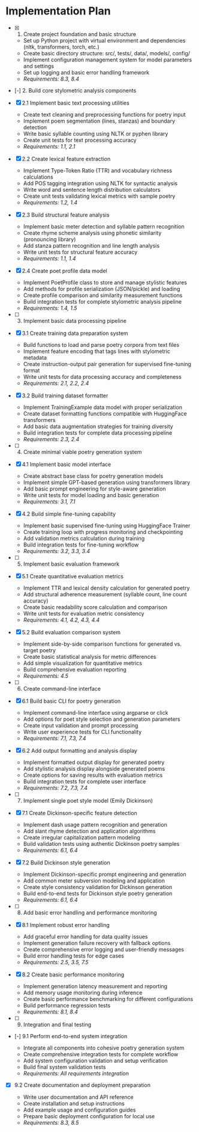 # Implementation Plan

- [x] 1. Create project foundation and basic structure

  - Set up Python project with virtual environment and dependencies (nltk, transformers, torch, etc.)
  - Create basic directory structure: src/, tests/, data/, models/, config/
  - Implement configuration management system for model parameters and settings
  - Set up logging and basic error handling framework
  - _Requirements: 8.3, 8.4_

- [-] 2. Build core stylometric analysis components

- [x] 2.1 Implement basic text processing utilities

  - Create text cleaning and preprocessing functions for poetry input
  - Implement poem segmentation (lines, stanzas) and boundary detection
  - Write basic syllable counting using NLTK or pyphen library
  - Create unit tests for text processing accuracy
  - _Requirements: 1.1, 2.1_

- [x] 2.2 Create lexical feature extraction

  - Implement Type-Token Ratio (TTR) and vocabulary richness calculations
  - Add POS tagging integration using NLTK for syntactic analysis
  - Write word and sentence length distribution calculators
  - Create unit tests validating lexical metrics with sample poetry
  - _Requirements: 1.2, 1.4_

- [x] 2.3 Build structural feature analysis

  - Implement basic meter detection and syllable pattern recognition
  - Create rhyme scheme analysis using phonetic similarity (pronouncing library)
  - Add stanza pattern recognition and line length analysis
  - Write unit tests for structural feature accuracy
  - _Requirements: 1.1, 1.4_

- [x] 2.4 Create poet profile data model

  - Implement PoetProfile class to store and manage stylistic features
  - Add methods for profile serialization (JSON/pickle) and loading
  - Create profile comparison and similarity measurement functions
  - Build integration tests for complete stylometric analysis pipeline
  - _Requirements: 1.4, 1.5_

- [ ] 3. Implement basic data processing pipeline
- [x] 3.1 Create training data preparation system

  - Build functions to load and parse poetry corpora from text files
  - Implement feature encoding that tags lines with stylometric metadata
  - Create instruction-output pair generation for supervised fine-tuning format
  - Write unit tests for data processing accuracy and completeness
  - _Requirements: 2.1, 2.2, 2.4_

- [x] 3.2 Build training dataset formatter

  - Implement TrainingExample data model with proper serialization
  - Create dataset formatting functions compatible with HuggingFace transformers
  - Add basic data augmentation strategies for training diversity
  - Build integration tests for complete data processing pipeline
  - _Requirements: 2.3, 2.4_

- [ ] 4. Create minimal viable poetry generation system
- [x] 4.1 Implement basic model interface

  - Create abstract base class for poetry generation models
  - Implement simple GPT-based generation using transformers library
  - Add basic prompt engineering for style-aware generation
  - Write unit tests for model loading and basic generation
  - _Requirements: 3.1, 7.1_

- [x] 4.2 Build simple fine-tuning capability

  - Implement basic supervised fine-tuning using HuggingFace Trainer
  - Create training loop with progress monitoring and checkpointing
  - Add validation metrics calculation during training
  - Build integration tests for fine-tuning workflow
  - _Requirements: 3.2, 3.3, 3.4_

- [ ] 5. Implement basic evaluation framework
- [x] 5.1 Create quantitative evaluation metrics

  - Implement TTR and lexical density calculation for generated poetry
  - Add structural adherence measurement (syllable count, line count accuracy)
  - Create basic readability score calculation and comparison
  - Write unit tests for evaluation metric consistency
  - _Requirements: 4.1, 4.2, 4.3, 4.4_

- [x] 5.2 Build evaluation comparison system

  - Implement side-by-side comparison functions for generated vs. target poetry
  - Create basic statistical analysis for metric differences
  - Add simple visualization for quantitative metrics
  - Build comprehensive evaluation reporting
  - _Requirements: 4.5_

- [ ] 6. Create command-line interface
- [x] 6.1 Build basic CLI for poetry generation

  - Implement command-line interface using argparse or click
  - Add options for poet style selection and generation parameters
  - Create input validation and prompt processing
  - Write user experience tests for CLI functionality
  - _Requirements: 7.1, 7.3, 7.4_

- [x] 6.2 Add output formatting and analysis display

  - Implement formatted output display for generated poetry
  - Add stylistic analysis display alongside generated poems
  - Create options for saving results with evaluation metrics
  - Build integration tests for complete user interface
  - _Requirements: 7.2, 7.3, 7.4_

- [ ] 7. Implement single poet style model (Emily Dickinson)
- [x] 7.1 Create Dickinson-specific feature detection

  - Implement dash usage pattern recognition and generation
  - Add slant rhyme detection and application algorithms
  - Create irregular capitalization pattern modeling
  - Build validation tests using authentic Dickinson poetry samples
  - _Requirements: 6.1, 6.4_

- [x] 7.2 Build Dickinson style generation

  - Implement Dickinson-specific prompt engineering and generation
  - Add common meter subversion modeling and application
  - Create style consistency validation for Dickinson generation
  - Build end-to-end tests for Dickinson style poetry generation
  - _Requirements: 6.1, 6.4_

- [ ] 8. Add basic error handling and performance monitoring
- [x] 8.1 Implement robust error handling

  - Add graceful error handling for data quality issues
  - Implement generation failure recovery with fallback options
  - Create comprehensive error logging and user-friendly messages
  - Build error handling tests for edge cases
  - _Requirements: 2.5, 3.5, 7.5_

- [x] 8.2 Create basic performance monitoring


  - Implement generation latency measurement and reporting
  - Add memory usage monitoring during inference
  - Create basic performance benchmarking for different configurations
  - Build performance regression tests
  - _Requirements: 8.1, 8.4_

- [ ] 9. Integration and final testing
- [-] 9.1 Perform end-to-end system integration







  - Integrate all components into cohesive poetry generation system
  - Create comprehensive integration tests for complete workflow
  - Add system configuration validation and setup verification
  - Build final system validation tests
  - _Requirements: All requirements integration_

- [x] 9.2 Create documentation and deployment preparation





  - Write user documentation and API reference
  - Create installation and setup instructions
  - Add example usage and configuration guides
  - Prepare basic deployment configuration for local use
  - _Requirements: 8.3, 8.5_
